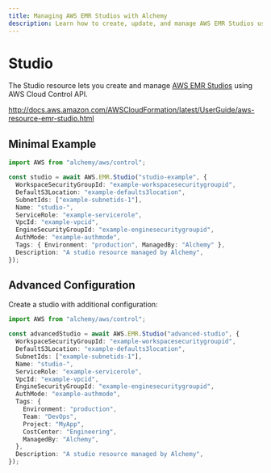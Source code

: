 ```yaml
---
title: Managing AWS EMR Studios with Alchemy
description: Learn how to create, update, and manage AWS EMR Studios using Alchemy Cloud Control.
---
```


# Studio

The Studio resource lets you create and manage [AWS EMR Studios](https://docs.aws.amazon.com/emr/latest/userguide/) using AWS Cloud Control API.

http://docs.aws.amazon.com/AWSCloudFormation/latest/UserGuide/aws-resource-emr-studio.html

## Minimal Example

```ts
import AWS from "alchemy/aws/control";

const studio = await AWS.EMR.Studio("studio-example", {
  WorkspaceSecurityGroupId: "example-workspacesecuritygroupid",
  DefaultS3Location: "example-defaults3location",
  SubnetIds: ["example-subnetids-1"],
  Name: "studio-",
  ServiceRole: "example-servicerole",
  VpcId: "example-vpcid",
  EngineSecurityGroupId: "example-enginesecuritygroupid",
  AuthMode: "example-authmode",
  Tags: { Environment: "production", ManagedBy: "Alchemy" },
  Description: "A studio resource managed by Alchemy",
});
```

## Advanced Configuration

Create a studio with additional configuration:

```ts
import AWS from "alchemy/aws/control";

const advancedStudio = await AWS.EMR.Studio("advanced-studio", {
  WorkspaceSecurityGroupId: "example-workspacesecuritygroupid",
  DefaultS3Location: "example-defaults3location",
  SubnetIds: ["example-subnetids-1"],
  Name: "studio-",
  ServiceRole: "example-servicerole",
  VpcId: "example-vpcid",
  EngineSecurityGroupId: "example-enginesecuritygroupid",
  AuthMode: "example-authmode",
  Tags: {
    Environment: "production",
    Team: "DevOps",
    Project: "MyApp",
    CostCenter: "Engineering",
    ManagedBy: "Alchemy",
  },
  Description: "A studio resource managed by Alchemy",
});
```

